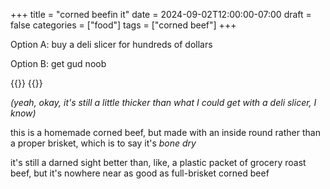 +++
title = "corned beefin it"
date = 2024-09-02T12:00:00-07:00
draft = false
categories = ["food"]
tags = ["corned beef"]
+++

Option A: buy a deli slicer for hundreds of dollars

Option B: get gud noob

{{<imgwebp src="sliced.png">}}
{{<imgwebp src="egg.png">}}

_(yeah, okay, it's still a little thicker than what I could get with a deli slicer, I know)_

this is a homemade corned beef, but made with an inside round rather than a proper brisket, which is to say it's _bone dry_

it's still a darned sight better than, like, a plastic packet of grocery roast beef, but it's nowhere near as good as full-brisket corned beef